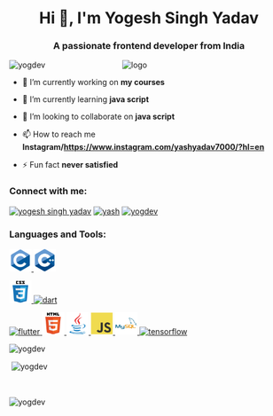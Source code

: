 <h1 align="center">Hi 👋, I'm Yogesh Singh Yadav</h1>


<h3 align="center">A passionate frontend developer from India</h3>
<img align="right" src="https://img.freepik.com/free-vector/web-development-programmer-engineering-coding-website-augmented-reality-interface-screens-developer-project-engineer-programming-software-application-design-cartoon-illustration_107791-3863.jpg?w=1060&t=st=1661889761~exp=1661890361~hmac=1ea38555ecb894d1489d1db42ca9209b6cb5992ffd152584442d90633f45bf81" alt="logo" width="300px">

<p id="demo"><p>
 
<script>
 let d=new date();
document.getElementById("demo").innerHTML=d;
 </script>

<p align="left"> <img src="https://komarev.com/ghpvc/?username=yogdev&label=Profile%20views&color=0e75b6&style=flat" alt="yogdev" /> </p>

- 🔭 I’m currently working on **my courses**

- 🌱 I’m currently learning **java script**

- 👯 I’m looking to collaborate on **java script**

- 📫 How to reach me **Instagram/https://www.instagram.com/yashyadav7000/?hl=en**

- ⚡ Fun fact **never satisfied**

<h3 align="left">Connect with me:</h3>
<p align="left">
<a href="https://linkedin.com/in/yogesh singh yadav" target="blank"><img align="center" src="https://raw.githubusercontent.com/rahuldkjain/github-profile-readme-generator/master/src/images/icons/Social/linked-in-alt.svg" alt="yogesh singh yadav" height="30" width="40" /></a>
<a href="https://fb.com/yash" target="blank"><img align="center" src="https://raw.githubusercontent.com/rahuldkjain/github-profile-readme-generator/master/src/images/icons/Social/facebook.svg" alt="yash" height="30" width="40" /></a>
<a href="https://www.leetcode.com/yogdev" target="blank"><img align="center" src="https://raw.githubusercontent.com/rahuldkjain/github-profile-readme-generator/master/src/images/icons/Social/leet-code.svg" alt="yogdev" height="30" width="40" /></a>
</p>

<h3 align="left">Languages and Tools:</h3>
<p align="left"> <a href="https://www.cprogramming.com/" target="_blank" rel="noreferrer"> <img src="https://raw.githubusercontent.com/devicons/devicon/master/icons/c/c-original.svg" alt="c" width="40" height="40"/> </a> <a href="https://www.w3schools.com/cpp/" target="_blank" rel="noreferrer"> <img src="https://raw.githubusercontent.com/devicons/devicon/master/icons/cplusplus/cplusplus-original.svg" alt="cplusplus" width="40" height="40"/> </a> <a href="https://www.w3schools.com/css/" target="_blank" rel="noreferrer"> 

 <img src="https://raw.githubusercontent.com/devicons/devicon/master/icons/css3/css3-original-wordmark.svg" alt="css3" width="40" height="40"/> </a> <a href="https://dart.dev" target="_blank" rel="noreferrer"> <img src="https://www.vectorlogo.zone/logos/dartlang/dartlang-icon.svg" alt="dart" width="40" height="40"/> </a> <a href="https://flutter.dev" target="_blank" rel="noreferrer"> 

 <img src="https://www.vectorlogo.zone/logos/flutterio/flutterio-icon.svg" alt="flutter" width="40" height="40"/> </a> <a href="https://www.w3.org/html/" target="_blank" rel="noreferrer"> <img src="https://raw.githubusercontent.com/devicons/devicon/master/icons/html5/html5-original-wordmark.svg" alt="html5" width="40" height="40"/> </a> <a href="https://www.java.com" target="_blank" rel="noreferrer"> <img src="https://raw.githubusercontent.com/devicons/devicon/master/icons/java/java-original.svg" alt="java" width="40" height="40"/> </a> <a href="https://developer.mozilla.org/en-US/docs/Web/JavaScript" target="_blank" rel="noreferrer"> <img src="https://raw.githubusercontent.com/devicons/devicon/master/icons/javascript/javascript-original.svg" alt="javascript" width="40" height="40"/> </a> <a href="https://www.mysql.com/" target="_blank" rel="noreferrer"> <img src="https://raw.githubusercontent.com/devicons/devicon/master/icons/mysql/mysql-original-wordmark.svg" alt="mysql" width="40" height="40"/> </a> <a href="https://www.tensorflow.org" target="_blank" rel="noreferrer"> <img src="https://www.vectorlogo.zone/logos/tensorflow/tensorflow-icon.svg" alt="tensorflow" width="40" height="40"/> </a> </p>

<p><img align="left" src="https://github-readme-stats.vercel.app/api/top-langs?username=yogdev&show_icons=true&locale=en&layout=compact" alt="yogdev" /></p>
<br>
<p>&nbsp;<img align="center" src="https://github-readme-stats.vercel.app/api?username=yogdev&show_icons=true&locale=en" alt="yogdev" /></p>
 <br>
<p><img align="center" src="https://github-readme-streak-stats.herokuapp.com/?user=yogdev&" alt="yogdev" /></p>
